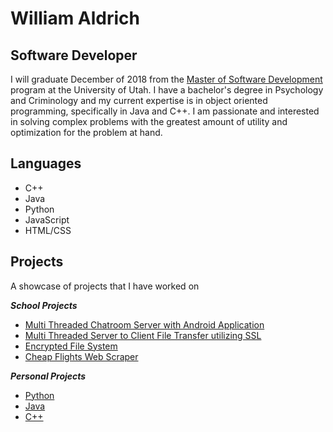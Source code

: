 # William Aldrich
## Software Developer

I will graduate December of 2018 from the [Master of Software Development](https://msd.utah.edu/) program at the University of Utah. I have a bachelor's degree in Psychology and Criminology and my current expertise is in object oriented programming, specifically in Java and C++. I am passionate and interested in solving complex problems with the greatest amount of utility and optimization for the problem at hand.

## Languages
- C++
- Java
- Python 
- JavaScript
- HTML/CSS

## Projects
A showcase of projects that I have worked on

***School Projects***
- [Multi Threaded Chatroom Server with Android Application](https://github.com/w-aldrich/schoolHighlights/tree/master/ChatRoom)
- [Multi Threaded Server to Client File Transfer utilizing SSL](https://github.com/w-aldrich/schoolHighlights/tree/master/MySSL)
- [Encrypted File System](https://github.com/w-aldrich/schoolHighlights/tree/master/encryptedFilesystem)
- [Cheap Flights Web Scraper](https://github.com/w-aldrich/PersonalPythonScripts/blob/master/cheapFlightsWebCrawler.py)

***Personal Projects***
- [Python](https://github.com/w-aldrich/PersonalPythonScripts)
- [Java](https://github.com/w-aldrich/PersonalJavaPrograms)
- [C++](https://github.com/w-aldrich/PersonalCPP)
